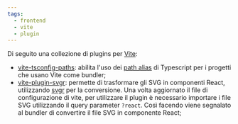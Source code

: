 ```yaml
---
tags:
  - frontend
  - vite
  - plugin
---
```

Di seguito una collezione di plugins per [Vite](https://vite.dev/):
- [vite-tsconfig-paths](https://github.com/aleclarson/vite-tsconfig-paths#readme): abilita l'uso dei [path alias](https://www.typescriptlang.org/tsconfig/#paths) di Typescript per i progetti che usano Vite come bundler;
- [vite-plugin-svgr](https://github.com/pd4d10/vite-plugin-svgr#readme): permette di trasformare gli SVG in componenti React, utilizzando [svgr](https://github.com/gregberge/svgr) per la conversione. Una volta aggiornato il file di configurazione di vite, per utilizzare il plugin è necessario importare i file SVG utilizzando il query parameter `?react`. Così facendo viene segnalato al bundler di convertire il file SVG in componente React;